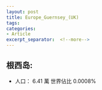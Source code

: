 ```yaml
---
layout: post
title: Europe_Guernsey_(UK)
tags: 
categories:
- Article
excerpt_separator:  <!--more-->
---
```

## 根西岛:
- 人口： 6.41 萬 世界佔比 0.0008%